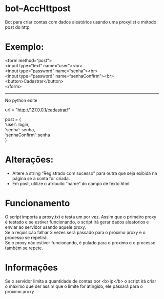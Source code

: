 <h1><a id="botAccHttpost_0"></a>bot–AccHttpost</h1>
<p>Bot para criar contas com dados aleatórios usando uma proxylist e método post do http</p>
<h1><a id="Exemplo_5"></a>Exemplo:</h1>
<p>&lt;form method=“post”&gt;<br>
&lt;input type=“text” name=“user”&gt;&lt;br&gt;<br>
&lt;input type=“password” name=“senha”&gt;&lt;br&gt;<br>
&lt;input type=“password” name=“senhaConfirm”&gt;&lt;br&gt;<br>
&lt;button&gt;Cadastrar&lt;/button&gt;<br>
&lt;/form&gt;</p>
<hr>
<p>No python edite</p>
<p>url = &quot;<a href="http://127.0.0.1/cadastrar/">http://127.0.0.1/cadastrar/</a>&quot;</p>
<p>post = {<br>
‘user’:         login,<br>
‘senha’:        senha,<br>
‘senhaConfirm’: senha<br>
}</p>
<h1><a id="Alteraes_22"></a>Alterações:</h1>
<ul>
<li>Altere a string “Registrado com sucesso” para outra que seja exibida na página se a conta for criada.</li>
<li>Em post, utilize o atribuito “name” do campo de texto html</li>
</ul>
<h1><a id="Funcionamento_26"></a>Funcionamento</h1>
<p>O script importa a proxy.txt e testa um por vez. Assim que o primeiro proxy é testado e se estiver funcionando, o script irá gerar dados aleatorios e enviar ao servidor usando aquele proxy.<br>
Se a requisição falhar 3 vezes será passado para o proximo proxy e o processo se repetirá.<br>
Se o proxy não estiver funcionando, é pulado para o proximo e o processo também se repete.</p>
<h1><a id="Informaes_31"></a>Informações</h1>
<p>Se o servidor limita a quantidade de contas por &lt;b&gt;ip&lt;/b&gt; o script irá criar o máximo que der assim que o limite for atingido, ele passará para o proximo proxy</p>
